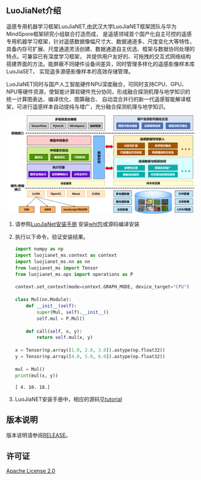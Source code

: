 <!-- /TOC -->

## LuoJiaNet介绍
遥感专用机器学习框架LuoJiaNET,由武汉大学LuoJiaNET框架团队与华为MindSpore框架研究小组联合打造而成， 是遥感领域首个国产化自主可控的遥感专用机器学习框架，针对遥感数据像幅尺寸大、数据通道多、尺度变化大等特性， 具备内存可扩展、尺度通道灵活创建、数据通道自主优选、框架与数据协同处理的特点。可兼容已有深度学习框架， 并提供用户友好的、可拖拽的交互式网络结构搭建界面的方法。能屏蔽不同硬件设备间差异，同时管理多样化的遥感影像样本库LuoJiaSET， 实现遥多源感影像样本的高效存储管理。

LuoJiaNET同时与国产人工智能硬件NPU深度融合，可同时支持CPU、GPU、NPU等硬件资源，使智能计算软硬件充分协同，形成融合探测机理与地学知识的统一计算图表达、编译优化、图算融合、 自动混合并行的新一代遥感智能解译框架，可进行遥感样本自动提纯与增广，充分融合探测机理与地学知识。

![昇腾全栈](images/architecture.png)

1. 请参照[LuoJiaNet安装手册](https://whu.obs.cn-central-221.ovaijisuan.com/instruction/index.html) 安装[whl包](https://gitee.com/mindspore/luojianet/tree/master/whl_files/download)或源码编译安装

2. 执行以下命令，验证安装结果。

    ```python
    import numpy as np
    import luojianet_ms.context as context
    import luojianet_ms.nn as nn
    from luojianet_ms import Tensor
    from luojianet_ms.ops import operations as P

    context.set_context(mode=context.GRAPH_MODE, device_target="CPU")

    class Mul(nn.Module):
        def __init__(self):
            super(Mul, self).__init__()
            self.mul = P.Mul()

        def call(self, x, y):
            return self.mul(x, y)

    x = Tensor(np.array([1.0, 2.0, 3.0]).astype(np.float32))
    y = Tensor(np.array([4.0, 5.0, 6.0]).astype(np.float32))

    mul = Mul()
    print(mul(x, y))
    ```

    ```text
    [ 4. 10. 18.]
    ```

3. LuoJiaNET安装手册中，相应的源码见[tutorial](https://gitee.com/mindspore/luojianet/blob/master/examples/tutorial)

## 版本说明

版本说明请参阅[RELEASE](https://gitee.com/mindspore/luojianet/blob/master/RELEASE.md)。

## 许可证

[Apache License 2.0](https://gitee.com/mindspore/luojianet/blob/master/LICENSE)
